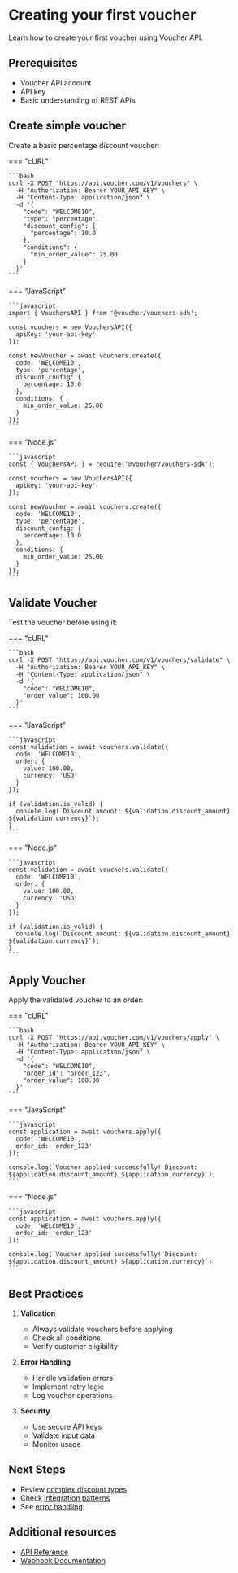 # Creating your first voucher

Learn how to create your first voucher using Voucher API.

## Prerequisites

- Voucher API account
- API key
- Basic understanding of REST APIs

## Create simple voucher

Create a basic percentage discount voucher:

=== "cURL"

    ```bash
    curl -X POST "https://api.voucher.com/v1/vouchers" \
      -H "Authorization: Bearer YOUR_API_KEY" \
      -H "Content-Type: application/json" \
      -d '{
        "code": "WELCOME10",
        "type": "percentage",
        "discount_config": {
          "percentage": 10.0
        },
        "conditions": {
          "min_order_value": 25.00
        }
      }'
    ```

=== "JavaScript"

    ```javascript
    import { VouchersAPI } from '@voucher/vouchers-sdk';

    const vouchers = new VouchersAPI({
      apiKey: 'your-api-key'
    });

    const newVoucher = await vouchers.create({
      code: 'WELCOME10',
      type: 'percentage',
      discount_config: {
        percentage: 10.0
      },
      conditions: {
        min_order_value: 25.00
      }
    });
    ```

=== "Node.js"

    ```javascript
    const { VouchersAPI } = require('@voucher/vouchers-sdk');

    const vouchers = new VouchersAPI({
      apiKey: 'your-api-key'
    });

    const newVoucher = await vouchers.create({
      code: 'WELCOME10',
      type: 'percentage',
      discount_config: {
        percentage: 10.0
      },
      conditions: {
        min_order_value: 25.00
      }
    });
    ```

## Validate Voucher

Test the voucher before using it:

=== "cURL"

    ```bash
    curl -X POST "https://api.voucher.com/v1/vouchers/validate" \
      -H "Authorization: Bearer YOUR_API_KEY" \
      -H "Content-Type: application/json" \
      -d '{
        "code": "WELCOME10",
        "order_value": 100.00
      }'
    ```

=== "JavaScript"

    ```javascript
    const validation = await vouchers.validate({
      code: 'WELCOME10',
      order: {
        value: 100.00,
        currency: 'USD'
      }
    });

    if (validation.is_valid) {
      console.log(`Discount amount: ${validation.discount_amount} ${validation.currency}`);
    }
    ```

=== "Node.js"

    ```javascript
    const validation = await vouchers.validate({
      code: 'WELCOME10',
      order: {
        value: 100.00,
        currency: 'USD'
      }
    });

    if (validation.is_valid) {
      console.log(`Discount amount: ${validation.discount_amount} ${validation.currency}`);
    }
    ```

## Apply Voucher

Apply the validated voucher to an order:

=== "cURL"

    ```bash
    curl -X POST "https://api.voucher.com/v1/vouchers/apply" \
      -H "Authorization: Bearer YOUR_API_KEY" \
      -H "Content-Type: application/json" \
      -d '{
        "code": "WELCOME10",
        "order_id": "order_123",
        "order_value": 100.00
      }'
    ```

=== "JavaScript"

    ```javascript
    const application = await vouchers.apply({
      code: 'WELCOME10',
      order_id: 'order_123'
    });

    console.log(`Voucher applied successfully! Discount: ${application.discount_amount} ${application.currency}`);
    ```

=== "Node.js"

    ```javascript
    const application = await vouchers.apply({
      code: 'WELCOME10',
      order_id: 'order_123'
    });

    console.log(`Voucher applied successfully! Discount: ${application.discount_amount} ${application.currency}`);
    ```

## Best Practices

1. **Validation**
   - Always validate vouchers before applying
   - Check all conditions
   - Verify customer eligibility

2. **Error Handling**
   - Handle validation errors
   - Implement retry logic
   - Log voucher operations

3. **Security**
   - Use secure API keys
   - Validate input data
   - Monitor usage

## Next Steps

- Review [complex discount types](complex-discounts.md)
- Check [integration patterns](integration-patterns.md)
- See [error handling](../reference/errors.md)

## Additional resources

- [API Reference](../api-reference/vouchers.md)
- [Webhook Documentation](../reference/webhooks.md) 